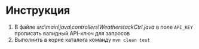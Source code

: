 # Инструкция

1. В файле _src\main\java\controllers\WeatherstackCtrl.java_ в поле `API_KEY` прописать валидный API-ключ для запросов
2. Выполнить в корне каталога команду `mvn clean test`